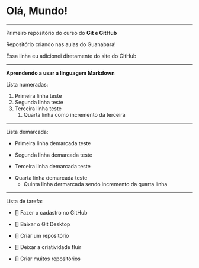 # Olá, Mundo!
***
Primeiro repositório do curso do **Git e GitHub**

Repositório criando nas aulas do Guanabara!

Essa linha eu adicionei diretamente do site do GitHub
***
**Aprendendo a usar a linguagem Markdown**

Lista numeradas:
1. Primeira linha teste
2. Segunda linha teste
3. Terceira linha teste
   1. Quarta linha como incremento da terceira

***

Lista demarcada:
* Primeira linha demarcada teste
- Segunda linha demarcada teste
* Terceira linha demarcada teste
- Quarta linha demarcada teste 
   * Quinta linha dermarcada sendo incremento da quarta linha

***

Lista de tarefa:
- [] Fazer o cadastro no GitHub
* [] Baixar o Git Desktop
- [] Criar um repositório
* [] Deixar a criatividade fluir
- [] Criar muitos repositórios